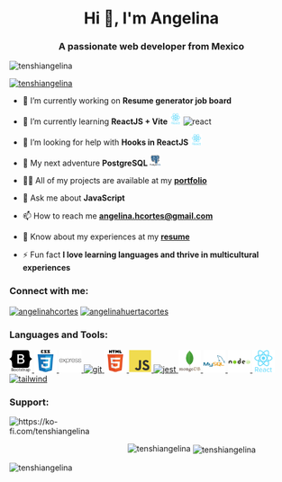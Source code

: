 <h1 align="center">Hi 👋, I'm Angelina</h1>
<h3 align="center">A passionate web developer from Mexico</h3>

<p align="left"> <img src="https://komarev.com/ghpvc/?username=tenshiangelina&label=Profile%20views&color=0e75b6&style=flat" alt="tenshiangelina" /> </p>

<p align="left"> <a href="https://github.com/ryo-ma/github-profile-trophy"><img src="https://github-profile-trophy.vercel.app/?username=tenshiangelina" alt="tenshiangelina" /></a> </p>

- 🔭 I’m currently working on **Resume generator job board**

- 🌱 I’m currently learning **ReactJS + Vite** <img src="https://raw.githubusercontent.com/devicons/devicon/master/icons/react/react-original-wordmark.svg" alt="react" width="20" height="20"/> <img src="https://vitejs.dev/logo.svg" alt="react" width="20" height="20"/>

- 🤝 I’m looking for help with **Hooks in ReactJS** <img src="https://raw.githubusercontent.com/devicons/devicon/master/icons/react/react-original-wordmark.svg" alt="react" width="20" height="20"/>

- 🌸 My next adventure **PostgreSQL** <img src="https://raw.githubusercontent.com/devicons/devicon/master/icons/postgresql/postgresql-original-wordmark.svg" alt="postgresql" width="20" height="20"/>

- 👨‍💻 All of my projects are available at my **[portfolio](https://www.angelinacortes.dev)**

- 💬 Ask me about **JavaScript**

- 📫 How to reach me **angelina.hcortes@gmail.com**

- 📄 Know about my experiences at my **[resume](https://drive.google.com/file/d/1IRg3AVHVsat8linbqB5xO-Zc6E-xo7W-/view?usp=sharing)**

- ⚡ Fun fact **I love learning languages and thrive in multicultural experiences**

<h3 align="left">Connect with me:</h3>
<p align="left">
<a href="https://twitter.com/angelinahcortes" target="blank"><img align="center" src="https://raw.githubusercontent.com/rahuldkjain/github-profile-readme-generator/master/src/images/icons/Social/twitter.svg" alt="angelinahcortes" height="30" width="40" /></a>
<a href="https://linkedin.com/in/angelinahuertacortes" target="blank"><img align="center" src="https://raw.githubusercontent.com/rahuldkjain/github-profile-readme-generator/master/src/images/icons/Social/linked-in-alt.svg" alt="angelinahuertacortes" height="30" width="40" /></a>
</p>

<h3 align="left">Languages and Tools:</h3>
<p align="left"> <a href="https://getbootstrap.com" target="_blank" rel="noreferrer"> <img src="https://raw.githubusercontent.com/devicons/devicon/master/icons/bootstrap/bootstrap-plain-wordmark.svg" alt="bootstrap" width="40" height="40"/> </a> <a href="https://www.w3schools.com/css/" target="_blank" rel="noreferrer"> <img src="https://raw.githubusercontent.com/devicons/devicon/master/icons/css3/css3-original-wordmark.svg" alt="css3" width="40" height="40"/> </a> <a href="https://expressjs.com" target="_blank" rel="noreferrer"> <img src="https://raw.githubusercontent.com/devicons/devicon/master/icons/express/express-original-wordmark.svg" alt="express" width="40" height="40"/> </a> <a href="https://git-scm.com/" target="_blank" rel="noreferrer"> <img src="https://www.vectorlogo.zone/logos/git-scm/git-scm-icon.svg" alt="git" width="40" height="40"/> </a> <a href="https://www.w3.org/html/" target="_blank" rel="noreferrer"> <img src="https://raw.githubusercontent.com/devicons/devicon/master/icons/html5/html5-original-wordmark.svg" alt="html5" width="40" height="40"/> </a> <a href="https://developer.mozilla.org/en-US/docs/Web/JavaScript" target="_blank" rel="noreferrer"> <img src="https://raw.githubusercontent.com/devicons/devicon/master/icons/javascript/javascript-original.svg" alt="javascript" width="40" height="40"/> </a> <a href="https://jestjs.io" target="_blank" rel="noreferrer"> <img src="https://www.vectorlogo.zone/logos/jestjsio/jestjsio-icon.svg" alt="jest" width="40" height="40"/> </a> <a href="https://www.mongodb.com/" target="_blank" rel="noreferrer"> <img src="https://raw.githubusercontent.com/devicons/devicon/master/icons/mongodb/mongodb-original-wordmark.svg" alt="mongodb" width="40" height="40"/> </a> <a href="https://www.mysql.com/" target="_blank" rel="noreferrer"> <img src="https://raw.githubusercontent.com/devicons/devicon/master/icons/mysql/mysql-original-wordmark.svg" alt="mysql" width="40" height="40"/> </a> <a href="https://nodejs.org" target="_blank" rel="noreferrer"> <img src="https://raw.githubusercontent.com/devicons/devicon/master/icons/nodejs/nodejs-original-wordmark.svg" alt="nodejs" width="40" height="40"/> </a> <a href="https://reactjs.org/" target="_blank" rel="noreferrer"> <img src="https://raw.githubusercontent.com/devicons/devicon/master/icons/react/react-original-wordmark.svg" alt="react" width="40" height="40"/> </a> <a href="https://tailwindcss.com/" target="_blank" rel="noreferrer"> <img src="https://www.vectorlogo.zone/logos/tailwindcss/tailwindcss-icon.svg" alt="tailwind" width="40" height="40"/> </a> </p>

<h3 align="left">Support:</h3>
<p><a href="https://ko-fi.com/https://ko-fi.com/tenshiangelina"> <img align="left" src="https://cdn.ko-fi.com/cdn/kofi3.png?v=3" height="50" width="210" alt="https://ko-fi.com/tenshiangelina" /></a></p><br><br>

<p><img align="left" src="https://github-readme-stats.vercel.app/api/top-langs?username=tenshiangelina&show_icons=true&locale=en&layout=compact" alt="tenshiangelina" /></p>

<p>&nbsp;<img align="center" src="https://github-readme-stats.vercel.app/api?username=tenshiangelina&show_icons=true&locale=en" alt="tenshiangelina" /></p>

<p><img align="center" src="https://github-readme-streak-stats.herokuapp.com/?user=tenshiangelina&" alt="tenshiangelina" /></p>


